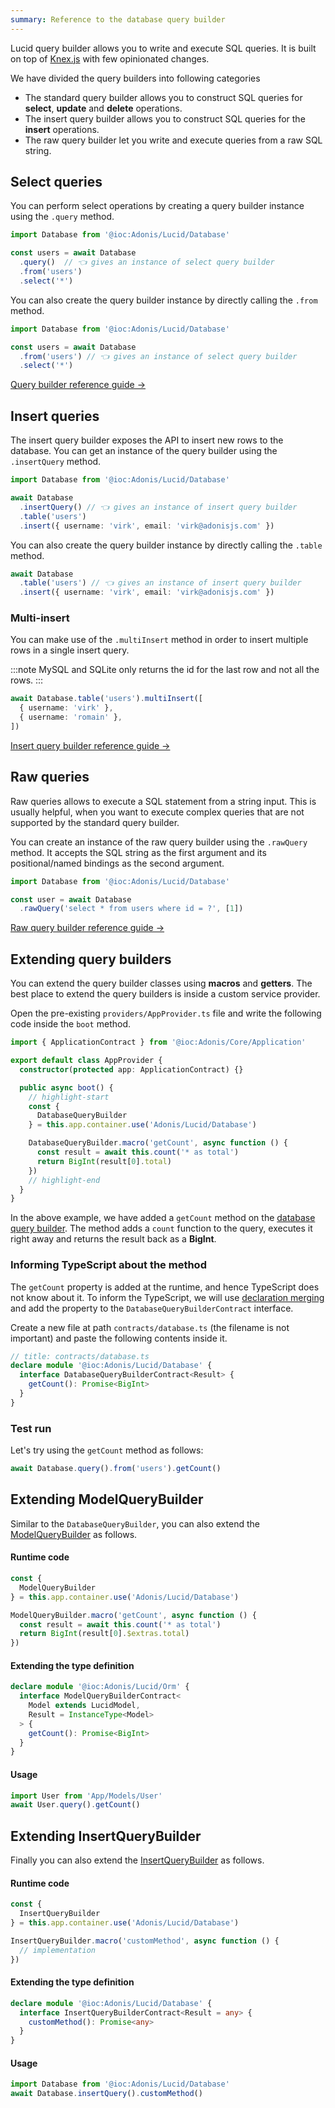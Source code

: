```yaml
---
summary: Reference to the database query builder
---
```


Lucid query builder allows you to write and execute SQL queries. It is built on top of [Knex.js](https://knexjs.org/#) with few opinionated changes.

We have divided the query builders into following categories

- The standard query builder allows you to construct SQL queries for **select**, **update** and **delete** operations.
- The insert query builder allows you to construct SQL queries for the **insert** operations.
- The raw query builder let you write and execute queries from a raw SQL string.

## Select queries
You can perform select operations by creating a query builder instance using the `.query` method.

```ts
import Database from '@ioc:Adonis/Lucid/Database'

const users = await Database
  .query()  // 👈 gives an instance of select query builder
  .from('users')
  .select('*')
```

You can also create the query builder instance by directly calling the `.from` method.

```ts
import Database from '@ioc:Adonis/Lucid/Database'

const users = await Database
  .from('users') // 👈 gives an instance of select query builder
  .select('*')
```

<div class="doc-cta-wrapper">

[Query builder reference guide →](../../reference/database/query-builder.md)

</div>

## Insert queries
The insert query builder exposes the API to insert new rows to the database. You can get an instance of the query builder using the `.insertQuery` method.

```ts
import Database from '@ioc:Adonis/Lucid/Database'

await Database
  .insertQuery() // 👈 gives an instance of insert query builder
  .table('users')
  .insert({ username: 'virk', email: 'virk@adonisjs.com' })
```

You can also create the query builder instance by directly calling the `.table` method.

```ts
await Database
  .table('users') // 👈 gives an instance of insert query builder
  .insert({ username: 'virk', email: 'virk@adonisjs.com' })
```

### Multi-insert
You can make use of the `.multiInsert` method in order to insert multiple rows in a single insert query.

:::note
MySQL and SQLite only returns the id for the last row and not all the rows.
:::

```ts
await Database.table('users').multiInsert([
  { username: 'virk' },
  { username: 'romain' },
])
```

<div class="doc-cta-wrapper">

[Insert query builder reference guide →](../../reference/database/insert-query-builder.md)

</div>

## Raw queries
Raw queries allows to execute a SQL statement from a string input. This is usually helpful, when you want to execute complex queries that are not supported by the standard query builder.

You can create an instance of the raw query builder using the `.rawQuery` method. It accepts the SQL string as the first argument and its positional/named bindings as the second argument.

```ts
import Database from '@ioc:Adonis/Lucid/Database'

const user = await Database
  .rawQuery('select * from users where id = ?', [1])
```

<div class="doc-cta-wrapper">

[Raw query builder reference guide →](../../reference/database/raw-query-builder.md)

</div>

## Extending query builders
You can extend the query builder classes using **macros** and **getters**. The best place to extend the query builders is inside a custom service provider.

Open the pre-existing `providers/AppProvider.ts` file and write the following code inside the `boot` method.

```ts
import { ApplicationContract } from '@ioc:Adonis/Core/Application'

export default class AppProvider {
  constructor(protected app: ApplicationContract) {}

  public async boot() {
    // highlight-start
    const {
      DatabaseQueryBuilder
    } = this.app.container.use('Adonis/Lucid/Database')

    DatabaseQueryBuilder.macro('getCount', async function () {
      const result = await this.count('* as total')
      return BigInt(result[0].total)
    })
    // highlight-end
  }
}
```

In the above example, we have added a `getCount` method on the [database query builder](../../reference/database/query-builder.md). The method adds a `count` function to the query, executes it right away and returns the result back as a **BigInt**.

###  Informing TypeScript about the method
The `getCount` property is added at the runtime, and hence TypeScript does not know about it. To inform the TypeScript, we will use [declaration merging](https://www.typescriptlang.org/docs/handbook/declaration-merging.html#merging-interfaces) and add the property to the `DatabaseQueryBuilderContract` interface.

Create a new file at path `contracts/database.ts` (the filename is not important) and paste the following contents inside it.

```ts
// title: contracts/database.ts
declare module '@ioc:Adonis/Lucid/Database' {
  interface DatabaseQueryBuilderContract<Result> {
    getCount(): Promise<BigInt>
  }
}
```

### Test run
Let's try using the `getCount` method as follows:

```ts
await Database.query().from('users').getCount()
```

## Extending ModelQueryBuilder
Similar to the `DatabaseQueryBuilder`, you can also extend the [ModelQueryBuilder](../../reference/orm/query-builder.md) as follows.

#### Runtime code

```ts
const {
  ModelQueryBuilder
} = this.app.container.use('Adonis/Lucid/Database')

ModelQueryBuilder.macro('getCount', async function () {
  const result = await this.count('* as total')
  return BigInt(result[0].$extras.total)
})
```

#### Extending the type definition

```ts
declare module '@ioc:Adonis/Lucid/Orm' {
  interface ModelQueryBuilderContract<
    Model extends LucidModel,
    Result = InstanceType<Model>
  > {
    getCount(): Promise<BigInt>
  }
}
```

#### Usage

```ts
import User from 'App/Models/User'
await User.query().getCount()
```

## Extending InsertQueryBuilder
Finally you can also extend the [InsertQueryBuilder](../../reference/database/insert-query-builder.md) as follows.

#### Runtime code

```ts
const {
  InsertQueryBuilder
} = this.app.container.use('Adonis/Lucid/Database')

InsertQueryBuilder.macro('customMethod', async function () {
  // implementation
})
```

#### Extending the type definition

```ts
declare module '@ioc:Adonis/Lucid/Database' {
  interface InsertQueryBuilderContract<Result = any> {
    customMethod(): Promise<any>
  }
}
```

#### Usage

```ts
import Database from '@ioc:Adonis/Lucid/Database'
await Database.insertQuery().customMethod()
```
